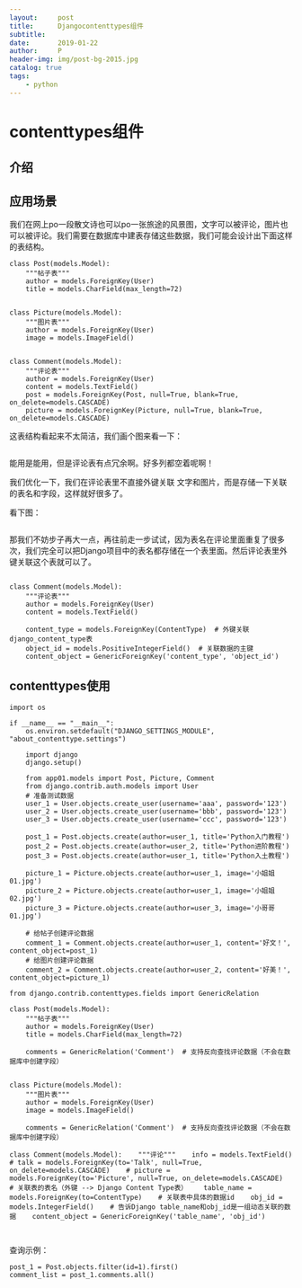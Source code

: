 ```yaml
---
layout:     post
title:      Djangocontenttypes组件
subtitle:   
date:       2019-01-22
author:     P
header-img: img/post-bg-2015.jpg
catalog: true
tags:
    - python
---
```

# contenttypes组件

## 介绍

## 应用场景

我们在网上po一段散文诗也可以po一张旅途的风景图，文字可以被评论，图片也可以被评论。我们需要在数据库中建表存储这些数据，我们可能会设计出下面这样的表结构。

```
class Post(models.Model):
    """帖子表"""
    author = models.ForeignKey(User)
    title = models.CharField(max_length=72)


class Picture(models.Model):
    """图片表"""
    author = models.ForeignKey(User)
    image = models.ImageField()


class Comment(models.Model):
    """评论表"""
    author = models.ForeignKey(User)
    content = models.TextField()
    post = models.ForeignKey(Post, null=True, blank=True, on_delete=models.CASCADE)
    picture = models.ForeignKey(Picture, null=True, blank=True, on_delete=models.CASCADE)
```

这表结构看起来不太简洁，我们画个图来看一下：

<img src="https://img2018.cnblogs.com/blog/867021/201901/867021-20190116163037236-283539817.png" alt="" />

能用是能用，但是评论表有点冗余啊。好多列都空着呢啊！

我们优化一下，我们在评论表里不直接外键关联 文字和图片，而是存储一下关联的表名和字段，这样就好很多了。

看下图：

<img src="https://img2018.cnblogs.com/blog/867021/201901/867021-20190116163437005-317475046.png" alt="" />

那我们不妨步子再大一点，再往前走一步试试，因为表名在评论里面重复了很多次，我们完全可以把Django项目中的表名都存储在一个表里面。然后评论表里外键关联这个表就可以了。

<img src="https://img2018.cnblogs.com/blog/867021/201901/867021-20190116164158244-1452668666.png" alt="" />

```
class Comment(models.Model):
    """评论表"""
    author = models.ForeignKey(User)
    content = models.TextField()

    content_type = models.ForeignKey(ContentType)  # 外键关联django_content_type表
    object_id = models.PositiveIntegerField()  # 关联数据的主键
    content_object = GenericForeignKey('content_type', 'object_id')
```

## contenttypes使用

```
import os

if __name__ == "__main__":
    os.environ.setdefault("DJANGO_SETTINGS_MODULE", "about_contenttype.settings")

    import django
    django.setup()

    from app01.models import Post, Picture, Comment
    from django.contrib.auth.models import User
    # 准备测试数据
    user_1 = User.objects.create_user(username='aaa', password='123')
    user_2 = User.objects.create_user(username='bbb', password='123')
    user_3 = User.objects.create_user(username='ccc', password='123')

    post_1 = Post.objects.create(author=user_1, title='Python入门教程')
    post_2 = Post.objects.create(author=user_2, title='Python进阶教程')
    post_3 = Post.objects.create(author=user_1, title='Python入土教程')

    picture_1 = Picture.objects.create(author=user_1, image='小姐姐01.jpg')
    picture_2 = Picture.objects.create(author=user_1, image='小姐姐02.jpg')
    picture_3 = Picture.objects.create(author=user_3, image='小哥哥01.jpg')

    # 给帖子创建评论数据
    comment_1 = Comment.objects.create(author=user_1, content='好文！', content_object=post_1)
    # 给图片创建评论数据
    comment_2 = Comment.objects.create(author=user_2, content='好美！', content_object=picture_1)
```

```
from django.contrib.contenttypes.fields import GenericRelation
```

```
class Post(models.Model):
    """帖子表"""
    author = models.ForeignKey(User)
    title = models.CharField(max_length=72)

    comments = GenericRelation('Comment')  # 支持反向查找评论数据（不会在数据库中创建字段）


class Picture(models.Model):
    """图片表"""
    author = models.ForeignKey(User)
    image = models.ImageField()

    comments = GenericRelation('Comment')  # 支持反向查找评论数据（不会在数据库中创建字段）
```

```
class Comment(models.Model):    """评论"""    info = models.TextField()    # talk = models.ForeignKey(to='Talk', null=True, on_delete=models.CASCADE)    # picture = models.ForeignKey(to='Picture', null=True, on_delete=models.CASCADE)    # 关联表的表名（外键 --> Django Content Type表）    table_name = models.ForeignKey(to=ContentType)    # 关联表中具体的数据id    obj_id = models.IntegerField()    # 告诉Django table_name和obj_id是一组动态关联的数据    content_object = GenericForeignKey('table_name', 'obj_id')
```

```
 
```

查询示例：

```
post_1 = Post.objects.filter(id=1).first()
comment_list = post_1.comments.all()
```

